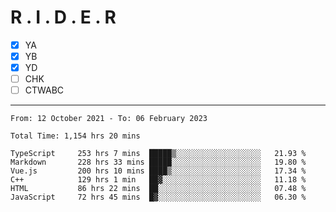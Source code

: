 # R . I . D . E . R

- [x] YA
- [x] YB
- [x] YD
- [ ] CHK
- [ ] CTWABC

---

<!--START_SECTION:waka-->

```text
From: 12 October 2021 - To: 06 February 2023

Total Time: 1,154 hrs 20 mins

TypeScript     253 hrs 7 mins  █████▒░░░░░░░░░░░░░░░░░░░   21.93 %
Markdown       228 hrs 33 mins █████░░░░░░░░░░░░░░░░░░░░   19.80 %
Vue.js         200 hrs 10 mins ████▒░░░░░░░░░░░░░░░░░░░░   17.34 %
C++            129 hrs 1 min   ██▓░░░░░░░░░░░░░░░░░░░░░░   11.18 %
HTML           86 hrs 22 mins  ██░░░░░░░░░░░░░░░░░░░░░░░   07.48 %
JavaScript     72 hrs 45 mins  █▓░░░░░░░░░░░░░░░░░░░░░░░   06.30 %
```

<!--END_SECTION:waka-->
